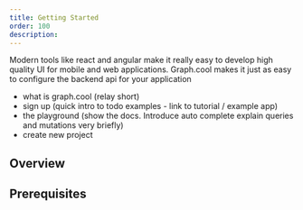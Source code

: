 ```yaml
---
title: Getting Started
order: 100
description: 
---
```


Modern tools like react and angular make it really easy to develop high quality UI for mobile and web applications. Graph.cool makes it just as easy to configure the backend api for your application 

 - what is graph.cool (relay short)
 - sign up (quick intro to todo examples - link to tutorial / example app)
 - the playground (show the docs. Introduce auto complete explain queries and mutations very briefly)
 - create new project

## Overview

## Prerequisites

